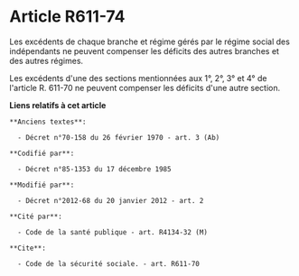 # Article R611-74

Les excédents de chaque branche et régime gérés par le régime social des indépendants ne peuvent compenser les déficits des
autres branches et des autres régimes. 

Les excédents d'une des sections mentionnées aux 1°, 2°, 3° et 4° de l'article R. 611-70 ne peuvent compenser les déficits
d'une autre section.

**Liens relatifs à cet article**

	**Anciens textes**:

	  - Décret n°70-158 du 26 février 1970 - art. 3 (Ab)

	**Codifié par**:

	  - Décret n°85-1353 du 17 décembre 1985

	**Modifié par**:

	  - Décret n°2012-68 du 20 janvier 2012 - art. 2

	**Cité par**:

	  - Code de la santé publique - art. R4134-32 (M)

	**Cite**:

	  - Code de la sécurité sociale. - art. R611-70
